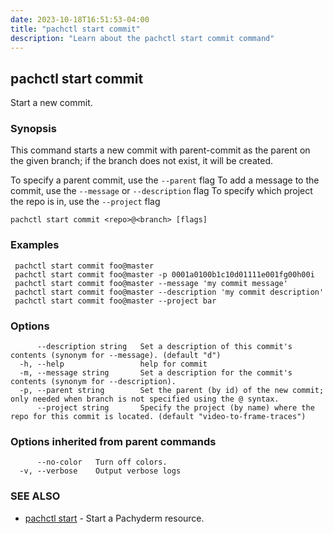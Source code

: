 ```yaml
---
date: 2023-10-18T16:51:53-04:00
title: "pachctl start commit"
description: "Learn about the pachctl start commit command"
---
```


## pachctl start commit

Start a new commit.

### Synopsis

This command starts a new commit with parent-commit as the parent on the given branch; if the branch does not exist, it will be created. 

 To specify a parent commit, use the `--parent` flag 
 To add a message to the commit, use the `--message` or `--description` flag 
 To specify which project the repo is in, use the `--project` flag 


```
pachctl start commit <repo>@<branch> [flags]
```

### Examples

```
 pachctl start commit foo@master 
 pachctl start commit foo@master -p 0001a0100b1c10d01111e001fg00h00i 
 pachctl start commit foo@master --message 'my commit message' 
 pachctl start commit foo@master --description 'my commit description' 
 pachctl start commit foo@master --project bar
```

### Options

```
      --description string   Set a description of this commit's contents (synonym for --message). (default "d")
  -h, --help                 help for commit
  -m, --message string       Set a description for the commit's contents (synonym for --description).
  -p, --parent string        Set the parent (by id) of the new commit; only needed when branch is not specified using the @ syntax.
      --project string       Specify the project (by name) where the repo for this commit is located. (default "video-to-frame-traces")
```

### Options inherited from parent commands

```
      --no-color   Turn off colors.
  -v, --verbose    Output verbose logs
```

### SEE ALSO

* [pachctl start](../pachctl_start)	 - Start a Pachyderm resource.

